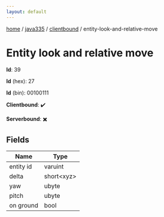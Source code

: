 ```yaml
---
layout: default
---
```


[home](/)  /  [java335](/protocol/java335)  /  [clientbound](/protocol/java335/clientbound)  /  entity-look-and-relative-move

# Entity look and relative move

**Id**: 39

**Id** (hex): 27

**Id** (bin): 00100111

**Clientbound**: ✔️

**Serverbound**: ✖️

## Fields

Name | Type
---|---
entity id | varuint
delta | short&lt;xyz&gt;
yaw | ubyte
pitch | ubyte
on ground | bool
